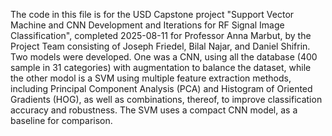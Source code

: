 The code in this file is for the USD Capstone project "Support Vector Machine and CNN Development and Iterations for RF Signal Image Classification",
completed 2025-08-11 for Professor Anna Marbut, by the Project Team consisting of Joseph Friedel, Bilal Najar, and Daniel Shifrin.
Two models were developed.  One was a CNN, using all the database (400 sample in 31 categories) with augmentation to balance the dataset, 
while the other modol is a SVM using multiple feature extraction methods, including Principal Component Analysis (PCA) and Histogram of Oriented Gradients (HOG), 
as well as combinations, thereof, to improve classification accuracy and robustness.  The SVM uses a compact CNN model, as a baseline for comparison.
